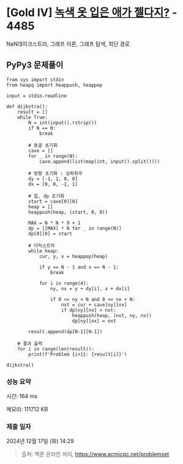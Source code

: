 # [Gold IV] [녹색 옷 입은 애가 젤다지?](https://www.acmicpc.net/problem/4485) - 4485 

NaN데이크스트라, 그래프 이론, 그래프 탐색, 최단 경로

## PyPy3 문제풀이

```PyPy3
from sys import stdin
from heapq import heappush, heappop

input = stdin.readline

def dijkstra():
    result = []
    while True:
        N = int(input().rstrip())
        if N == 0:
            break

        # 동굴 초기화
        cave = []
        for _ in range(N):
            cave.append(list(map(int, input().split())))
        
        # 방향 초기화 : 상하좌우
        dy = [-1, 1, 0, 0]
        dx = [0, 0, -1, 1]

        # 힙, dp 초기화
        start = cave[0][0]
        heap = []
        heappush(heap, (start, 0, 0))

        MAX = N * N * 9 + 1
        dp = [[MAX] * N for _ in range(N)]
        dp[0][0] = start

        # 다익스트라
        while heap:
            cur, y, x = heappop(heap)

            if y == N - 1 and x == N - 1:
                break

            for i in range(4):
                ny, nx = y + dy[i], x + dx[i]
                
                if 0 <= ny < N and 0 <= nx < N:
                    nxt = cur + cave[ny][nx]
                    if dp[ny][nx] > nxt:
                        heappush(heap, (nxt, ny, nx))
                        dp[ny][nx] = nxt

        result.append(dp[N-1][N-1])

    # 결과 출력
    for i in range(len(result)):
        print(f'Problem {i+1}: {result[i]}')

dijkstra()
```

### 성능 요약

시간: 164 ms

메모리: 111712 KB

### 제출 일자

2024년 12월 17일 (화) 14:29

> 출처: 백준 온라인 저지, https://www.acmicpc.net/problemset 

